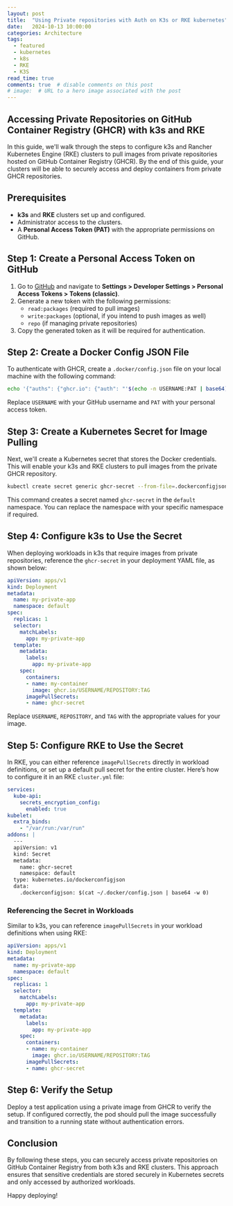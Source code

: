 ```yaml
---
layout: post
title:  "Using Private repositories with Auth on K3s or RKE kubernetes"
date:   2024-10-13 10:00:00
categories: Architecture
tags:
  - featured
  - kubernetes
  - k8s
  - RKE
  - K3S
read_time: true
comments: true  # disable comments on this post
# image:  # URL to a hero image associated with the post
---
```


## Accessing Private Repositories on GitHub Container Registry (GHCR) with k3s and RKE

In this guide, we'll walk through the steps to configure k3s and Rancher Kubernetes Engine (RKE) clusters to pull images from private repositories hosted on GitHub Container Registry (GHCR). By the end of this guide, your clusters will be able to securely access and deploy containers from private GHCR repositories.

## Prerequisites

- **k3s** and **RKE** clusters set up and configured.
- Administrator access to the clusters.
- A **Personal Access Token (PAT)** with the appropriate permissions on GitHub.

## Step 1: Create a Personal Access Token on GitHub

1. Go to [GitHub](https://github.com) and navigate to **Settings > Developer Settings > Personal Access Tokens > Tokens (classic)**.
2. Generate a new token with the following permissions:
   - `read:packages` (required to pull images)
   - `write:packages` (optional, if you intend to push images as well)
   - `repo` (if managing private repositories)
3. Copy the generated token as it will be required for authentication.

## Step 2: Create a Docker Config JSON File

To authenticate with GHCR, create a `.docker/config.json` file on your local machine with the following command:

```bash
echo '{"auths": {"ghcr.io": {"auth": "'$(echo -n USERNAME:PAT | base64)'"}}}' > ~/.docker/config.json
```

Replace `USERNAME` with your GitHub username and `PAT` with your personal access token.

## Step 3: Create a Kubernetes Secret for Image Pulling

Next, we'll create a Kubernetes secret that stores the Docker credentials. This will enable your k3s and RKE clusters to pull images from the private GHCR repository.

```bash
kubectl create secret generic ghcr-secret --from-file=.dockerconfigjson=~/.docker/config.json --type=kubernetes.io/dockerconfigjson -n default
```

This command creates a secret named `ghcr-secret` in the `default` namespace. You can replace the namespace with your specific namespace if required.

## Step 4: Configure k3s to Use the Secret

When deploying workloads in k3s that require images from private repositories, reference the `ghcr-secret` in your deployment YAML file, as shown below:

```yaml
apiVersion: apps/v1
kind: Deployment
metadata:
  name: my-private-app
  namespace: default
spec:
  replicas: 1
  selector:
    matchLabels:
      app: my-private-app
  template:
    metadata:
      labels:
        app: my-private-app
    spec:
      containers:
      - name: my-container
        image: ghcr.io/USERNAME/REPOSITORY:TAG
      imagePullSecrets:
      - name: ghcr-secret
```

Replace `USERNAME`, `REPOSITORY`, and `TAG` with the appropriate values for your image.

## Step 5: Configure RKE to Use the Secret

In RKE, you can either reference `imagePullSecrets` directly in workload definitions, or set up a default pull secret for the entire cluster. Here’s how to configure it in an RKE `cluster.yml` file:

```yaml
services:
  kube-api:
    secrets_encryption_config:
      enabled: true
kubelet:
  extra_binds:
    - "/var/run:/var/run"
addons: |
  ---
  apiVersion: v1
  kind: Secret
  metadata:
    name: ghcr-secret
    namespace: default
  type: kubernetes.io/dockerconfigjson
  data:
    .dockerconfigjson: $(cat ~/.docker/config.json | base64 -w 0)
```

### Referencing the Secret in Workloads

Similar to k3s, you can reference `imagePullSecrets` in your workload definitions when using RKE:

```yaml
apiVersion: apps/v1
kind: Deployment
metadata:
  name: my-private-app
  namespace: default
spec:
  replicas: 1
  selector:
    matchLabels:
      app: my-private-app
  template:
    metadata:
      labels:
        app: my-private-app
    spec:
      containers:
      - name: my-container
        image: ghcr.io/USERNAME/REPOSITORY:TAG
      imagePullSecrets:
      - name: ghcr-secret
```

## Step 6: Verify the Setup

Deploy a test application using a private image from GHCR to verify the setup. If configured correctly, the pod should pull the image successfully and transition to a running state without authentication errors.

## Conclusion

By following these steps, you can securely access private repositories on GitHub Container Registry from both k3s and RKE clusters. This approach ensures that sensitive credentials are stored securely in Kubernetes secrets and only accessed by authorized workloads.

Happy deploying!
